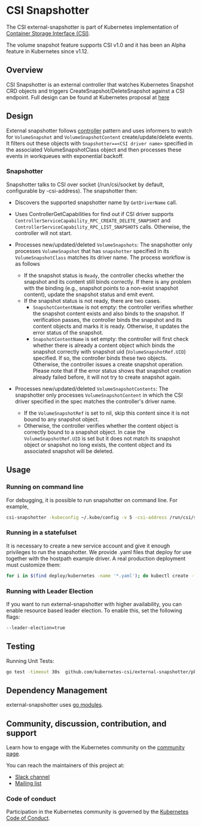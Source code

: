 # CSI Snapshotter

The CSI external-snapshotter is part of Kubernetes implementation of [Container Storage Interface (CSI)](https://github.com/container-storage-interface/spec).

The volume snapshot feature supports CSI v1.0 and it has been an Alpha feature in Kubernetes since v1.12.

## Overview

CSI Snapshotter is an external controller that watches Kubernetes Snapshot CRD objects and triggers CreateSnapshot/DeleteSnapshot against a CSI endpoint. Full design can be found at Kubernetes proposal at [here](https://github.com/kubernetes/community/blob/master/contributors/design-proposals/storage/csi-snapshot.md)

## Design

External snapshotter follows [controller](https://github.com/kubernetes/community/blob/master/contributors/devel/controllers.md) pattern and uses informers to watch for `VolumeSnapshot` and `VolumeSnapshotContent` create/update/delete events. It filters out these objects with `Snapshotter==<CSI driver name>` specified in the associated VolumeSnapshotClass object and then processes these events in workqueues with exponential backoff.

### Snapshotter

Snapshotter talks to CSI over socket (/run/csi/socket by default, configurable by -csi-address). The snapshotter then:

* Discovers the supported snapshotter name by `GetDriverName` call.

* Uses ControllerGetCapabilities for find out if CSI driver supports `ControllerServiceCapability_RPC_CREATE_DELETE_SNAPSHOT` and `ControllerServiceCapability_RPC_LIST_SNAPSHOTS` calls. Otherwise, the controller will not start.

* Processes new/updated/deleted `VolumeSnapshots`: The snapshotter only processes `VolumeSnapshot` that has `snapshotter` specified in its `VolumeSnapshotClass` matches its driver name. The process workflow is as follows
  * If the snapshot status is `Ready`, the controller checks whether the snapshot and its content still binds correctly. If there is any problem with the binding (e.g., snapshot points to a non-exist snapshot content), update the snapshot status and emit event.
  * If the snapshot status is not ready, there are two cases.
    * `SnapshotContentName` is not empty: the controller verifies whether the snapshot content exists and also binds to the snapshot. If verification passes, the controller binds the snapshot and its content objects and marks it is ready. Otherwise, it updates the error status of the snapshot.
    * `SnapshotContentName` is set empty: the controller will first check whether there is already a content object which binds the snapshot correctly with snapshot uid (`VolumeSnapshotRef.UID`) specified. If so, the controller binds these two objects. Otherwise, the controller issues a create snapshot operation. Please note that if the error status shows that snapshot creation already failed before, it will not try to create snapshot again.

* Processes new/updated/deleted `VolumeSnapshotContents`: The snapshotter only processes `VolumeSnapshotContent` in which the CSI driver specified in the spec matches the controller's driver name.
  * If the `VolumeSnapshotRef` is set to nil, skip this content since it is not bound to any snapshot object.
  * Otherwise, the controller verifies whether the content object is correctly bound to a snapshot object. In case the `VolumeSnapshotRef.UID` is set but it does not match its snapshot object or snapshot no long exists, the content object and its associated snapshot will be deleted.

## Usage

### Running on command line

For debugging, it is possible to run snapshotter on command line. For example,

```bash
csi-snapshotter -kubeconfig ~/.kube/config -v 5 -csi-address /run/csi/socket
```

### Running in a statefulset

It is necessary to create a new service account and give it enough privileges to run the snapshotter. We provide .yaml files that deploy for use together with the hostpath example driver. A real production deployment must customize them:

```bash
for i in $(find deploy/kubernetes -name '*.yaml'); do kubectl create -f $i; done
```

### Running with Leader Election

If you want to run external-snapshotter with higher availability, you can enable resource based leader election. To enable this, set the following flags:
```bash
--leader-election=true
```

## Testing

Running Unit Tests:

```bash
go test -timeout 30s  github.com/kubernetes-csi/external-snapshotter/pkg/controller
```

## Dependency Management

external-snapshotter uses [go modules](https://blog.golang.org/using-go-modules).

## Community, discussion, contribution, and support

Learn how to engage with the Kubernetes community on the [community page](http://kubernetes.io/community/).

You can reach the maintainers of this project at:

* [Slack channel](https://kubernetes.slack.com/messages/sig-storage)
* [Mailing list](https://groups.google.com/forum/#!forum/kubernetes-sig-storage)

### Code of conduct

Participation in the Kubernetes community is governed by the [Kubernetes Code of Conduct](code-of-conduct.md).
